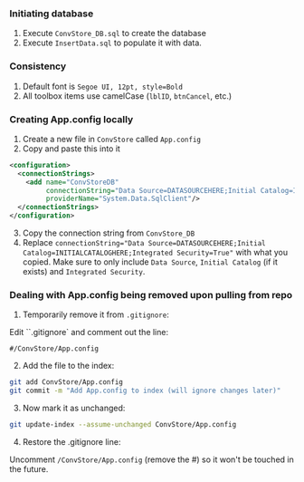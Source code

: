 ### Initiating database
1. Execute `ConvStore_DB.sql` to create the database
2. Execute `InsertData.sql` to populate it with data.

### Consistency
1. Default font is `Segoe UI, 12pt, style=Bold`
2. All toolbox items use camelCase (`lblID`, `btnCancel`, etc.)

### Creating App.config locally
1. Create a new file in `ConvStore` called `App.config`
2. Copy and paste this into it
```xml
<configuration>
  <connectionStrings>
    <add name="ConvStoreDB"
		 connectionString="Data Source=DATASOURCEHERE;Initial Catalog=INITIALCATALOGHERE;Integrated Security=True"
		 providerName="System.Data.SqlClient"/>
  </connectionStrings>
</configuration>
```
3. Copy the connection string from `ConvStore_DB`
4. Replace `connectionString="Data Source=DATASOURCEHERE;Initial Catalog=INITIALCATALOGHERE;Integrated Security=True"` with what you copied. Make sure to only include `Data Source`, `Initial Catalog` (if it exists) and `Integrated Security`.

### Dealing with App.config being removed upon pulling from repo
1. Temporarily remove it from `.gitignore`:

Edit ``.gitignore` and comment out the line:
```
#/ConvStore/App.config
```
2. Add the file to the index:
```bash
git add ConvStore/App.config
git commit -m "Add App.config to index (will ignore changes later)"
```
3. Now mark it as unchanged:
```bash
git update-index --assume-unchanged ConvStore/App.config
```
4. Restore the .gitignore line:

Uncomment `/ConvStore/App.config` (remove the #) so it won't be touched in the future.